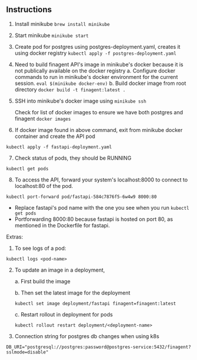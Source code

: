 ## Instructions

1. Install minikube
`brew install minikube`
2. Start minikube
`minikube start`
3. Create pod for postgres using postgres-deployment.yaml, creates it using docker registry 
`kubectl apply -f postgres-deployment.yaml`
4. Need to build finagent API's image in minikube's docker because it is not publically available on the docker registry 
    a. Configure docker commands to run in minikube's docker environment for the current session.
        `eval $(minikube docker-env)`
    b. Build docker image from root directory
        `docker build -t finagent:latest .`
5. SSH into minikube's docker image using
    `minikube ssh`
    
    Check for list of docker images to ensure we have both postgres and finagent
    `docker images`
6. If docker image found in above command, exit from minikube docker container and create the API pod 

`kubectl apply -f fastapi-deployment.yaml`

7. Check status of pods, they should be RUNNING

`kubectl get pods`

8. To access the API, forward your system's localhost:8000 to connect to localhost:80 of the pod.

`kubectl port-forward pod/fastapi-584c7876f5-6w4w9 8000:80`
- Replace fastapi's pod name with the one you see when you run `kubectl get pods`
- Portforwarding 8000:80 because fastapi is hosted on port 80, as mentioned in the Dockerfile for fastapi. 

Extras:

1. To see logs of a pod:

`kubectl logs <pod-name>`

2. To update an image in a deployment,
    
    a. First build the image
    
    b. Then set the latest image for the deployment

    `kubectl set image deployment/fastapi finagent=finagent:latest`

    c. Restart rollout in deployment for pods

    `kubectl rollout restart deployment/<deployment-name>`

3. Connection string for postgres db changes when using k8s

`DB_URI="postgresql://postgres:password@postgres-service:5432/finagent?sslmode=disable"` 
